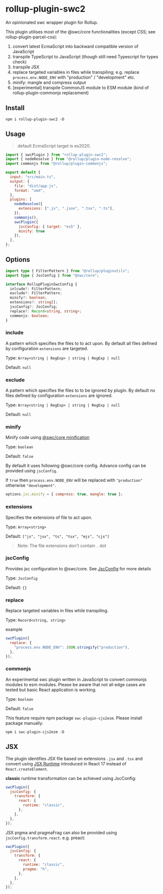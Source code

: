 # rollup-plugin-swc2

An opinionated swc wrapper plugin for Rollup.

This plugin utilises most of the @swc/core functionalities (except CSS; see rollup-plugin-parcel-css):

1. convert latest EcmaScript into backward compatible version of JavaScript
2. transpile TypeScript to JavaScript (though still need Typescript for types check)
3. transpile JSX
4. replace targeted variables in files while transpiling; e.g. replace `process.env.NODE_ENV` with "production" / "development" etc.
5. minify: mangle and compress output
6. [experimental] transpile CommonJS module to ESM module (kind of rollup-plugin-commonjs replacement)

## Install

```console
npm i rollup-plugin-swc2 -D
```

## Usage

> default EcmaScript target is es2020.

```javascript
import { swcPlugin } from "rollup-plugin-swc2";
import { nodeResolve } from "@rollup/plugin-node-resolve";
import commonjs from "@rollup/plugin-commonjs";

export default {
  input: "src/main.ts",
  output: {
    file: "dist/app.js",
    format: "umd",
  },
  plugins: [
    nodeResolve({
      extensions: [".js", ".json", ".tsx", ".ts"],
    }),
    commonjs(),
    swcPlugin({
      jscConfig: { target: "es5" },
      minify: true
    }),
  ],
};
```

## Options

```typescript
import type { FilterPattern } from "@rollup/pluginutils";
import type { JscConfig } from "@swc/core";

interface RollupPluginSwcConfig {
  inlcude?: FilterPattern;
  exclude?: FilterPattern;
  minify?: boolean;
  extensions?: string[];
  jscConfig?: JscConfig;
  replace?: Record<string, string>;
  commonjs: boolean;
}
```

### include

A pattern which specifies the files to to act upon. By default all files defined by configuration `extensions` are targeted.

Type: `Array<string | RegExp> | string | RegExp | null`

Default: `null`

### exclude

A pattern which specifies the files to to be ignored by plugin. By default no files defined by configuration `extensions` are ignored.

Type: `Array<string | RegExp> | string | RegExp | null`

Default: `null`

### minify

Minify code using [@swc/core minification](https://swc.rs/docs/configuration/minification)

Type: `boolean`

Default: `false`

By default it uses following @swc/core config. Advance config can be provided using `jscConfig`.

If `true` then `process.env.NODE_ENV` will be replaced with `"production"` otherwise `"development"`.

```javascript
options.jsc.minify = { compress: true, mangle: true };
```

### extensions

Specifies the extensions of file to act upon.

Type: `Array<string>`

Default: `["js", "jsx", "ts", "tsx", "mjs", "cjs"]`

> Note: The file extensions don't contain `.` dot

### jscConfig

Provides jsc configuration to @swc/core. See [JscConfig](https://swc.rs/docs/configuration/compilation) for more details

Type: `JscConfig`

Default: `{}`

### replace

Replace targeted variables in files while transpiling.

Type: `Record<string, string>`

example

```javascript
swcPlugin({
  replace: {
    "process.env.NODE_ENV": JSON.stringify("production"),
  },
});
```

### commonjs

An experimental swc plugin written in JavaScript to convert commonjs modules to esm modules. Please be aware that not all edge cases are tested but basic React application is working.

Type: `boolean`

Default: `false`

This feature require npm package `swc-plugin-cjs2esm`. Please install package manually:

```console
npm i swc-plugin-cjs2esm -D
```

## JSX

The plugin identifies JSX file based on extensions `.jsx` and `.tsx` and convert using [JSX Runtime](https://reactjs.org/blog/2020/09/22/introducing-the-new-jsx-transform.html) introduced in React 17 instead of `React.createElement`.

**classic** runtime transformation can be achieved using JscConfig:

```javascript
swcPlugin({
  jscConfig: {
    transform: {
      react: {
        runtime: "classic",
      },
    },
  },
});
```

JSX prgma and pragmaFrag can also be provided using `jscConfig.transform.react`. e.g. preact:

```javascript
swcPlugin({
  jscConfig: {
    transform: {
      react: {
        runtime: "classic",
        pragma: "h",
      },
    },
  },
});
```
